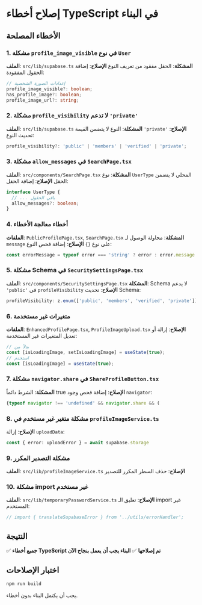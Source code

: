 # إصلاح أخطاء TypeScript في البناء

## الأخطاء المصلحة

### 1. مشكلة `profile_image_visible` في نوع `User`
**الملف**: `src/lib/supabase.ts`
**المشكلة**: الحقل مفقود من تعريف النوع
**الإصلاح**: إضافة الحقول المفقودة:
```typescript
// إعدادات الصورة الشخصية
profile_image_visible?: boolean;
has_profile_image?: boolean;
profile_image_url?: string;
```

### 2. مشكلة `profile_visibility` لا تدعم `'private'`
**الملف**: `src/lib/supabase.ts`
**المشكلة**: النوع لا يتضمن القيمة `'private'`
**الإصلاح**: تحديث النوع:
```typescript
profile_visibility?: 'public' | 'members' | 'verified' | 'private';
```

### 3. مشكلة `allow_messages` في `SearchPage.tsx`
**الملف**: `src/components/SearchPage.tsx`
**المشكلة**: نوع `UserType` المحلي لا يتضمن الحقل
**الإصلاح**: إضافة الحقل:
```typescript
interface UserType {
  // ... باقي الحقول
  allow_messages?: boolean;
}
```

### 4. أخطاء معالجة الأخطاء
**الملفات**: `PublicProfilePage.tsx`, `SearchPage.tsx`
**المشكلة**: محاولة الوصول لـ `message` على نوع `{}`
**الإصلاح**: إضافة فحص النوع:
```typescript
const errorMessage = typeof error === 'string' ? error : error.message || 'Unknown error';
```

### 5. مشكلة Schema في `SecuritySettingsPage.tsx`
**الملف**: `src/components/SecuritySettingsPage.tsx`
**المشكلة**: Schema لا يدعم `'public'` في `profileVisibility`
**الإصلاح**: تحديث Schema:
```typescript
profileVisibility: z.enum(['public', 'members', 'verified', 'private'])
```

### 6. متغيرات غير مستخدمة
**الملفات**: `EnhancedProfilePage.tsx`, `ProfileImageUpload.tsx`
**الإصلاح**: إزالة أو تعديل المتغيرات غير المستخدمة:
```typescript
// بدلاً من
const [isLoadingImage, setIsLoadingImage] = useState(true);
// استخدم
const [isLoadingImage] = useState(true);
```

### 7. مشكلة `navigator.share` في `ShareProfileButton.tsx`
**المشكلة**: الشرط دائماً true
**الإصلاح**: إضافة فحص وجود `navigator`:
```typescript
{typeof navigator !== 'undefined' && navigator.share && (
```

### 8. مشكلة متغير غير مستخدم في `profileImageService.ts`
**الإصلاح**: إزالة `uploadData`:
```typescript
const { error: uploadError } = await supabase.storage
```

### 9. مشكلة التصدير المكرر
**الملف**: `src/lib/profileImageService.ts`
**الإصلاح**: حذف السطر المكرر للتصدير

### 10. مشكلة import غير مستخدم
**الملف**: `src/lib/temporaryPasswordService.ts`
**الإصلاح**: تعليق الـ import غير المستخدم:
```typescript
// import { translateSupabaseError } from '../utils/errorHandler';
```

## النتيجة
✅ **جميع أخطاء TypeScript تم إصلاحها**
✅ **البناء يجب أن يعمل بنجاح الآن**

## اختبار الإصلاحات
```bash
npm run build
```

يجب أن يكتمل البناء بدون أخطاء.

